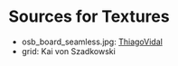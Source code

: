 # Sources for Textures

- osb_board_seamless.jpg: [ThiagoVidal](http://thiagovidal.deviantart.com/art/OSB-board-texture-381059918)
- grid: Kai von Szadkowski
